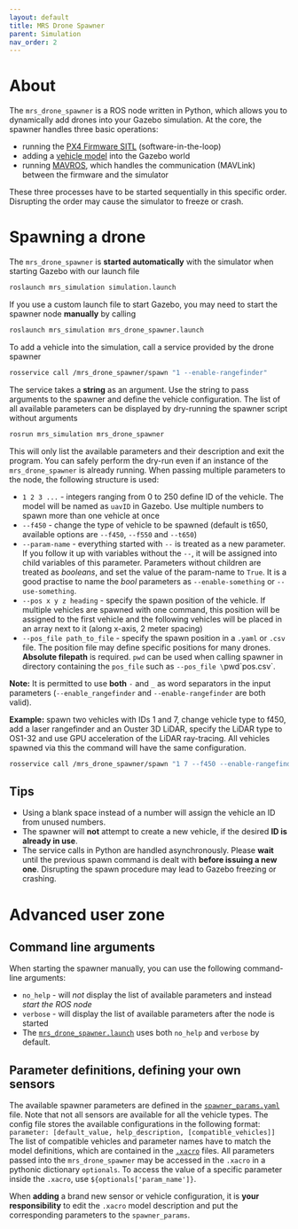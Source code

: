 ```yaml
---
layout: default
title: MRS Drone Spawner
parent: Simulation
nav_order: 2
---
```


# About

The `mrs_drone_spawner` is a ROS node written in Python, which allows you to dynamically add drones into your Gazebo simulation.
At the core, the spawner handles three basic operations:

* running the [PX4 Firmware SITL](https://dev.px4.io/master/en/simulation/ros_interface.html) (software-in-the-loop)
* adding a [vehicle model](https://github.com/ctu-mrs/mrs_uav_system#unmanned-aerial-vehicles) into the Gazebo world
* running [MAVROS](http://wiki.ros.org/mavros), which handles the communication (MAVLink) between the firmware and the simulator

These three processes have to be started sequentially in this specific order. Disrupting the order may cause the simulator to freeze or crash.

# Spawning a drone

The `mrs_drone_spawner` is **started automatically** with the simulator when starting Gazebo with our launch file
```bash
roslaunch mrs_simulation simulation.launch
```

If you use a custom launch file to start Gazebo, you may need to start the spawner node **manually** by calling
```bash
roslaunch mrs_simulation mrs_drone_spawner.launch
```

To add a vehicle into the simulation, call a service provided by the drone spawner
```bash
rosservice call /mrs_drone_spawner/spawn "1 --enable-rangefinder"
```

The service takes a **string** as an argument. Use the string to pass arguments to the spawner and define the vehicle configuration.
The list of all available parameters can be displayed by dry-running the spawner script without arguments
```bash
rosrun mrs_simulation mrs_drone_spawner
```
This will only list the available parameters and their description and exit the program. You can safely perform the dry-run even if an instance of the `mrs_drone_spawner` is already running.
When passing multiple parameters to the node, the following structure is used:

* `1 2 3 ...` - integers ranging from 0 to 250 define ID of the vehicle. The model will be named as `uavID` in Gazebo. Use multiple numbers to spawn more than one vehicle at once
* `--f450` - change the type of vehicle to be spawned (default is t650, available options are `--f450`, `--f550` and `--t650`)
* `--param-name` - everything started with `--` is treated as a new parameter. If you follow it up with variables without the `--`, it will be assigned into child variables of this parameter. Parameters without children are treated as *booleans*, and set the value of the param-name to `True`. It is a good practise to name the *bool* parameters as `--enable-something` or `--use-something`.
* `--pos x y z heading` - specify the spawn position of the vehicle. If multiple vehicles are spawned with one command, this position will be assigned to the first vehicle and the following vehicles will be placed in an array next to it (along x-axis, 2 meter spacing)
* `--pos_file path_to_file` - specify the spawn position in a `.yaml` or `.csv` file. The position file may define specific positions for many drones. **Absolute filepath** is required. `pwd` can be used when calling spawner in directory containing the `pos_file` such as `--pos_file \`pwd\`pos.csv`.

**Note:** It is permitted to use **both** `-` and `_` as word separators in the input parameters (`--enable_rangefinder` and `--enable-rangefinder` are both valid).

**Example:** spawn two vehicles with IDs 1 and 7, change vehicle type to f450, add a laser rangefinder and an Ouster 3D LiDAR, specify the LiDAR type to OS1-32 and use GPU acceleration of the LiDAR ray-tracing. All vehicles spawned via this the command will have the same configuration.

```bash
rosservice call /mrs_drone_spawner/spawn "1 7 --f450 --enable-rangefinder --enable-ouster --ouster-model OS1-32 --use-gpu-ray
```

## Tips
* Using a blank space instead of a number will assign the vehicle an ID from unused numbers.
* The spawner will **not** attempt to create a new vehicle, if the desired **ID is already in use**.
* The service calls in Python are handled asynchronously. Please **wait** until the previous spawn command is dealt with **before issuing a new one**. Disrupting the spawn procedure may lead to Gazebo freezing or crashing.

# Advanced user zone

## Command line arguments

When starting the spawner manually, you can use the following command-line arguments:
* `no_help` - will *not* display the list of available parameters and instead *start the ROS node*
* `verbose` - will display the list of available parameters after the node is started
* The [`mrs_drone_spawner.launch`](https://github.com/ctu-mrs/mrs_simulation/blob/master/launch/mrs_drone_spawner.launch) uses both `no_help` and `verbose` by default.

## Parameter definitions, defining your own sensors

The available spawner parameters are defined in the [`spawner_params.yaml`](https://github.com/ctu-mrs/mrs_simulation/blob/master/config/spawner_params.yaml) file.
Note that not all sensors are available for all the vehicle types.
The config file stores the available configurations in the following format: `parameter: [default_value, help_description, [compatible_vehicles]]`
The list of compatible vehicles and parameter names have to match the model definitions, which are contained in the [`.xacro`](https://github.com/ctu-mrs/mrs_simulation/tree/master/models/mrs_robots_description/urdf) files.
All parameters passed into the `mrs_drone_spawner` may be accessed in the `.xacro` in a pythonic dictionary `optionals`.
To access the value of a specific parameter inside the `.xacro`, use `${optionals['param_name']}`.

When **adding** a brand new sensor or vehicle configuration, it is **your responsibility** to edit the `.xacro` model description and put the corresponding parameters to the `spawner_params`.
